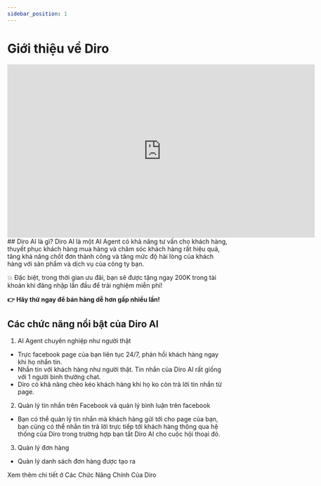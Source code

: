 ```yaml
---
sidebar_position: 1
---
```

# Giới thiệu về Diro
<iframe width="700" height="394" src="https://www.youtube.com/embed/gn0y5PKFc_o?si=ucut2QwxsKyBRSsF" title="YouTube video player" frameborder="0" allow="accelerometer; autoplay; clipboard-write; encrypted-media; gyroscope; picture-in-picture; web-share" referrerpolicy="strict-origin-when-cross-origin" allowfullscreen></iframe>
## Diro AI là gì?
Diro AI là một AI Agent có khả năng tư vấn cho khách hàng, thuyết phục khách hàng mua hàng và chăm sóc khách hàng rất hiệu quả, tăng khả năng chốt đơn thành công và tăng mức độ hài lòng của khách hàng với sản phẩm và dịch vụ của công ty bạn.

💥 Đặc biệt, trong thời gian ưu đãi, bạn sẽ được tặng ngay 200K trong tài khoản khi đăng nhập lần đầu để trải nghiệm miễn phí!

**👉 Hãy thử ngay để bán hàng dễ hơn gấp nhiều lần!**

## Các chức năng nổi bật của Diro AI
1. AI Agent chuyên nghiệp như người thật
- Trực facebook page của bạn liên tục 24/7, phản hồi khách hàng ngay khi họ nhắn tin.
- Nhắn tin với khách hàng như người thật. Tin nhắn của Diro AI rất giống với 1 người bình thường chat.
- Diro có khả năng chèo kéo khách hàng khi họ ko còn trả lời tin nhắn từ page.
2. Quản lý tin nhắn trên Facebook và quản lý bình luận trên facebook
- Bạn có thể quản lý tin nhắn mà khách hàng gửi tới cho page của bạn, bạn cũng có thể nhắn tin trả lời trực tiếp tới khách hàng thông qua hệ thống của Diro trong trường hợp bạn tắt Diro AI cho cuộc hội thoại đó.
3. Quản lý đơn hàng
- Quản lý danh sách đơn hàng được tạo ra

Xem thêm chi tiết ở Các Chức Năng Chính Của Diro